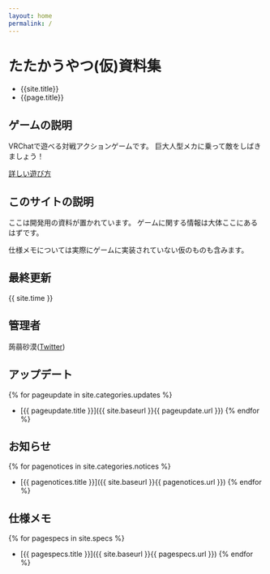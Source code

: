 ```yaml
---
layout: home
permalink: /
---
```

# たたかうやつ(仮)資料集
* {{site.title}}
* {{page.title}}
## ゲームの説明
VRChatで遊べる対戦アクションゲームです。
巨大人型メカに乗って敵をしばきましょう！

[詳しい遊び方](./howtoplay.md)

## このサイトの説明
ここは開発用の資料が置かれています。
ゲームに関する情報は大体ここにあるはずです。

仕様メモについては実際にゲームに実装されていない仮のものも含みます。

## 最終更新
{{ site.time }}

## 管理者
蒟蒻砂漠([Twitter](https://x.com/konjacdesert))

## アップデート
{% for pageupdate in site.categories.updates %}
* [{{ pageupdate.title }}]({{ site.baseurl }}{{ pageupdate.url }})
{% endfor %}

## お知らせ
{% for pagenotices in site.categories.notices %}
* [{{ pagenotices.title }}]({{ site.baseurl }}{{ pagenotices.url }})
{% endfor %}

## 仕様メモ
{% for pagespecs in site.specs %}
* [{{ pagespecs.title }}]({{ site.baseurl }}{{ pagespecs.url }})
{% endfor %}
